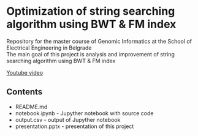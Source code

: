 # Optimization of string searching algorithm using BWT & FM index
  <p>
 <div> Repository for the master course of Genomic Informatics at the School of Electrical Engineering in Belgrade </div>
  The main goal of this project is analysis and improvement  of string searching algorithm using BWT & FM index
  <br>
  </p>
  <a href="https://www.youtube.com/embed/NyC_FMAgIP4">Youtube video</a>
  
  <h2> Contents </h2>
  <ul>
    <li>README.md</li>
    <li>notebook.ipynb - Jupyther notebook with source code</li>
    <li>output.csv - output of Jupyther notebook</li>
    <li>presentation.pptx - presentation of this project</li>
       
    
</ul>



